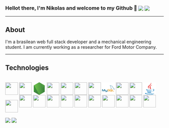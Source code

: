 ### Hellot there, I'm Nikolas and welcome to my Github 👋 <a href = "mailto:nkls99@gmail.com"><img align="center" src="https://img.shields.io/badge/Gmail-D14836?style=for-the-badge&logo=gmail&logoColor=white" target="_blank"></a> <a href = "https://www.linkedin.com/in/NikolasRR/"><img align="center" src="https://img.shields.io/badge/LinkedIn-0077B5?style=for-the-badge&logo=linkedin&logoColor=white" target="_blank"></a>

___

## About

I'm a brasilean web full stack developer and a mechanical engineering student. I am currently working as a researcher for Ford Motor Company.
___
## Technologies

<div style="display: inline_block"><br>
    <img align="center" src="https://cdn.jsdelivr.net/gh/devicons/devicon/icons/javascript/javascript-original.svg" width="40" height="40"/>
    <img align="center" src="https://cdn.jsdelivr.net/gh/devicons/devicon/icons/typescript/typescript-plain.svg" width="40" height="40"/>
    <img align="center" src="https://github.com/devicons/devicon/blob/v2.15.1/icons/nodejs/nodejs-original.svg" width="40" height="40"/>
    <img align="center" src="https://cdn.jsdelivr.net/gh/devicons/devicon/icons/react/react-original.svg" width="40" height="40"/>
    <img align="center" src="https://cdn.jsdelivr.net/gh/devicons/devicon/icons/html5/html5-original.svg" width="40" height="40"/>
    <img align="center" src="https://cdn.jsdelivr.net/gh/devicons/devicon/icons/css3/css3-original.svg" width="40" height="40"/>
    <img align="center" src="https://cdn.jsdelivr.net/gh/devicons/devicon/icons/postgresql/postgresql-plain-wordmark.svg" width="40" height="40"/>
    <img align="center" src="https://github.com/devicons/devicon/blob/v2.15.1/icons/mysql/mysql-original-wordmark.svg" width="40" height="40"/>
    <img align="center" src="https://cdn.jsdelivr.net/gh/devicons/devicon/icons/visualstudio/visualstudio-plain.svg" width="40" height="40"/>
    <img align="center" src="https://cdn.jsdelivr.net/gh/devicons/devicon/icons/python/python-original.svg" width="40" height="40"/>
    <img align="center" src="https://github.com/devicons/devicon/blob/v2.15.1/icons/java/java-original.svg" width="40" height="40"/>
    <img align="center" src="https://github.com/devicons/devicon/blob/v2.15.1/icons/react-native/react-native.svg" width="40" height="40"/>
    <img src="https://cdn.jsdelivr.net/gh/devicons/devicon@latest/icons/laravel/laravel-original-wordmark.svg" width="40" height="40"/>
    <img src="https://cdn.jsdelivr.net/gh/devicons/devicon@latest/icons/lumen/lumen-original.svg" width="40" height="40"/>
    <img src="https://cdn.jsdelivr.net/gh/devicons/devicon@latest/icons/php/php-original.svg" width="40" height="40"/>
    <img src="https://cdn.jsdelivr.net/gh/devicons/devicon@latest/icons/docker/docker-plain-wordmark.svg" width="40" height="40"/>
    <img src="https://cdn.jsdelivr.net/gh/devicons/devicon@latest/icons/vuejs/vuejs-original-wordmark.svg" width="40" height="40"/>
    <img src="https://cdn.jsdelivr.net/gh/devicons/devicon@latest/icons/powershell/powershell-plain.svg" width="40" height="40"/>
    <img src="https://cdn.jsdelivr.net/gh/devicons/devicon@latest/icons/linux/linux-original.svg" width="40" height="40"/>
    <img src="https://cdn.jsdelivr.net/gh/devicons/devicon@latest/icons/git/git-original-wordmark.svg" width="40" height="40"/>
    <img src="https://cdn.jsdelivr.net/gh/devicons/devicon@latest/icons/express/express-original-wordmark.svg" width="40" height="40"/>
    <img src="https://cdn.jsdelivr.net/gh/devicons/devicon@latest/icons/nestjs/nestjs-original-wordmark.svg" width="40" height="40"/>
          
          
  </div><br/>

<div>
<img height="180em" src="https://github-readme-stats.vercel.app/api?username=NikolasRR&show_icons=true&theme=radical" />
<img height="180em" src="https://github-readme-stats.vercel.app/api/top-langs/?username=NikolasRR&layout=compact&theme=radical&include_all_commits=true&count_private=true" />
</div>

